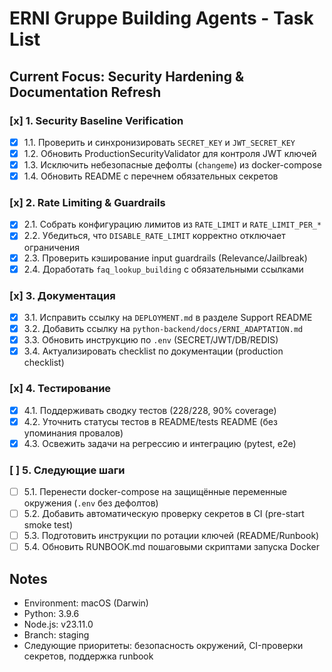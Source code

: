 # ERNI Gruppe Building Agents - Task List

## Current Focus: Security Hardening & Documentation Refresh

### [x] 1. Security Baseline Verification
- [x] 1.1. Проверить и синхронизировать `SECRET_KEY` и `JWT_SECRET_KEY`
- [x] 1.2. Обновить ProductionSecurityValidator для контроля JWT ключей
- [x] 1.3. Исключить небезопасные дефолты (`changeme`) из docker-compose
- [x] 1.4. Обновить README с перечнем обязательных секретов

### [x] 2. Rate Limiting & Guardrails
- [x] 2.1. Собрать конфигурацию лимитов из `RATE_LIMIT` и `RATE_LIMIT_PER_*`
- [x] 2.2. Убедиться, что `DISABLE_RATE_LIMIT` корректно отключает ограничения
- [x] 2.3. Проверить кэширование input guardrails (Relevance/Jailbreak)
- [x] 2.4. Доработать `faq_lookup_building` с обязательными ссылками

### [x] 3. Документация
- [x] 3.1. Исправить ссылку на `DEPLOYMENT.md` в разделе Support README
- [x] 3.2. Добавить ссылку на `python-backend/docs/ERNI_ADAPTATION.md`
- [x] 3.3. Обновить инструкцию по `.env` (SECRET/JWT/DB/REDIS)
- [x] 3.4. Актуализировать checklist по документации (production checklist)

### [x] 4. Тестирование
- [x] 4.1. Поддерживать сводку тестов (228/228, 90% coverage)
- [x] 4.2. Уточнить статусы тестов в README/tests README (без упоминания провалов)
- [x] 4.3. Освежить задачи на регрессию и интеграцию (pytest, e2e)

### [ ] 5. Следующие шаги
- [ ] 5.1. Перенести docker-compose на защищённые переменные окружения (`.env` без дефолтов)
- [ ] 5.2. Добавить автоматическую проверку секретов в CI (pre-start smoke test)
- [ ] 5.3. Подготовить инструкции по ротации ключей (README/Runbook)
- [ ] 5.4. Обновить RUNBOOK.md пошаговыми скриптами запуска Docker

## Notes
- Environment: macOS (Darwin)
- Python: 3.9.6
- Node.js: v23.11.0
- Branch: staging
- Следующие приоритеты: безопасность окружений, CI-проверки секретов, поддержка runbook
